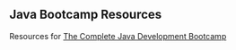 ## Java Bootcamp Resources 

Resources for [The Complete Java Development Bootcamp](https://www.udemy.com/course/the-complete-java-development-bootcamp/?couponCode=YTBCPN)

